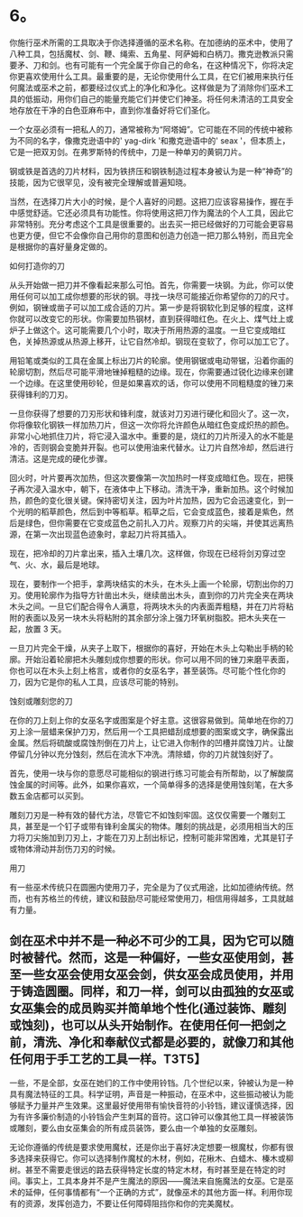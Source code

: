 # 6。 

你施行巫术所需的工具取决于你选择遵循的巫术名称。在加德纳的巫术中，使用了八种工具，包括魔杖、剑、鞭、绳索、五角星、阿萨姆和白柄刀。撒克逊教派只需要矛、刀和剑。也有可能有一个完全属于你自己的命名，在这种情况下，你将决定你更喜欢使用什么工具。最重要的是，无论你使用什么工具，在它们被用来执行任何魔法或巫术之前，都要经过仪式上的净化和净化。这样做是为了消除你们巫术工具的低振动，用你们自己的能量充能它们并使它们神圣。将任何未清洁的工具安全地存放在干净的白色亚麻布中，直到你准备好将它们圣化。

一个女巫必须有一把私人的刀，通常被称为“阿塔姆”。它可能在不同的传统中被称为不同的名字，像撒克逊语中的' yag-dirk '和撒克逊语中的' seax '，但本质上，它是一把双刃剑。在弗罗斯特的传统中，刀是一种单刃的黄铜刀片。

钢或铁是首选的刀片材料，因为铁挤压和钢铁制造过程本身被认为是一种“神奇”的技能，因为它很罕见，没有被完全理解或普遍知晓。

当然，在选择刀片大小的时候，是个人喜好的问题。这把刀应该容易操作，握在手中感觉舒适。它还必须具有功能性。你将使用这把刀作为魔法的个人工具，因此它非常特别。充分考虑这个工具是很重要的。出去买一把已经做好的刀可能会更容易也更方便，但它不会像你自己用你的意图和创造力创造一把刀那么特别，而且完全是根据你的喜好量身定做的。

如何打造你的刀

从头开始做一把刀并不像看起来那么可怕。首先，你需要一块钢。为此，你可以使用任何可以加工成你想要的形状的钢。寻找一块尽可能接近你希望你的刀的尺寸。例如，钢锉或凿子可以加工成合适的刀片。第一步是将钢软化到足够的程度，这样你就可以改变它的形状。你需要加热钢材，直到获得暗红色。在火上、煤气灶上或炉子上做这个。这可能需要几个小时，取决于所用热源的温度。一旦它变成暗红色，关掉热源或从热源上移开，让它自然冷却。钢现在变软了，你可以加工它了。

用铅笔或类似的工具在金属上标出刀片的轮廓。使用钢锯或电动带锯，沿着你画的轮廓切割，然后尽可能平滑地锉掉粗糙的边缘。现在，你需要通过锐化边缘来创建一个边缘。在这里使用砂轮，但是如果喜欢的话，你可以使用不同粗糙度的锉刀来获得锋利的刀刃。

一旦你获得了想要的刀刃形状和锋利度，就该对刀刃进行硬化和回火了。这一次，你将像软化钢铁一样加热刀片，但这一次你将允许颜色从暗红色变成炽热的颜色。非常小心地抓住刀片，将它浸入温水中。重要的是，烧红的刀片所浸入的水不能是冷的，否则钢会变脆并开裂。也可以使用油来代替水。让刀片自然冷却，然后进行清洁。这是完成的硬化步骤。

回火时，叶片要再次加热，但这次要像第一次加热时一样变成暗红色。现在，把筷子再次浸入温水中，朝下，在液体中上下移动。清洗干净，重新加热。这个时候加热，颜色的变化很关键。保持密切关注，因为叶片加热，因为它会迅速变化，到一个光明的稻草颜色，然后到中等稻草。稻草之后，它会变成蓝色，接着是紫色，然后是绿色，但你需要在它变成蓝色之前扎入刀片。观察刀片的尖端，并使其远离热源，在第一次出现蓝色迹象时，拿起刀片将其插入。

现在，把冷却的刀片拿出来，插入土壤几次。这样做，你现在已经将剑刃穿过空气、火、水，最后是地球。

现在，要制作一个把手，拿两块结实的木头，在木头上画一个轮廓，切割出你的刀刃。使用轮廓作为指导方针凿出木头，继续凿出木头，直到你的刀片完全夹在两块木头之间。一旦它们配合得令人满意，将两块木头的内表面弄粗糙，并在刀片将粘附的表面以及另一块木头将粘附的其余部分涂上强力环氧树脂胶。把木头夹在一起，放置 3 天。

一旦刀片完全干燥，从夹子上取下，根据你的喜好，开始在木头上勾勒出手柄的轮廓。开始沿着轮廓把木头雕刻成你想要的形状。你可以用不同的锉刀来磨平表面，你也可以在木头上刻上格言，或者你的女巫名字，甚至装饰。尽可能个性化你的刀，因为它是你的私人工具，应该尽可能的特别。

蚀刻或雕刻您的刀

在你的刀上刻上你的女巫名字或图案是个好主意。这很容易做到。简单地在你的刀刃上涂一层蜡来保护刀刃，然后用一个工具把蜡刮成想要的图案或文字，确保露出金属。然后将硫酸或腐蚀剂倒在刀片上，让它进入你制作的凹槽并腐蚀刀片。让酸停留几分钟以充分蚀刻，然后在流水下冲洗。清除蜡，你的刀片就蚀刻好了。

首先，使用一块与你的意愿尽可能相似的钢进行练习可能会有所帮助，以了解酸腐蚀金属的时间等。此外，如果你喜欢，一个简单得多的选择是使用蚀刻笔，在大多数五金店都可以买到。

雕刻刀刃是一种有效的替代方法，尽管它不如蚀刻牢固。这仅仅需要一个雕刻工具，甚至是一个钉子或带有锋利金属尖的物体。雕刻的挑战是，必须用相当大的压力将刀尖施加到刀刃上，才能在刀刃上刮出标记，控制可能非常困难，尤其是钉子或物体滑动并刮伤刀刃的时候。

用刀

有一些巫术传统只在圆圈内使用刀子，完全是为了仪式用途，比如加德纳传统。然而，也有苏格兰的传统，建议和鼓励尽可能经常使用刀，相信用得越多，工具就越有力量。

## 剑在巫术中并不是一种必不可少的工具，因为它可以随时被替代。然而，这是一种偏好，一些女巫使用剑，甚至一些女巫会使用女巫会剑，供女巫会成员使用，并用于铸造圆圈。同样，和刀一样，剑可以由孤独的女巫或女巫集会的成员购买并简单地个性化(通过装饰、雕刻或蚀刻)，也可以从头开始制作。在使用任何一把剑之前，清洗、净化和奉献仪式都是必要的，就像刀和其他任何用于手工艺的工具一样。T3T5】

一些，不是全部，女巫在她们的工作中使用铃铛。几个世纪以来，钟被认为是一种具有魔法特征的工具。科学证明，声音是一种振动，在巫术中，这些振动被认为能够赋予力量并产生效果。这里最好使用带有愉快音符的小铃铛，建议谨慎选择，因为有许多廉价制造的小铃铛会产生刺耳的音符。这口钟可以像其他工具一样被装饰或雕刻，要么由女巫集会的所有成员装饰，要么由一个单独的女巫雕刻。

无论你遵循的传统是要求使用魔杖，还是你出于喜好决定想要一根魔杖，你都有很多选择来获得它。你可以选择制作魔杖的木材，例如，花楸木、白蜡木、榛木或柳树。甚至不需要走很远的路去获得特定长度的特定木材，有时甚至是在特定的时间。事实上，工具本身并不是产生魔法的原因——魔法来自施魔法的女巫。它是巫术的延伸，任何事情都有“一个正确的方式”，就像巫术的其他方面一样。利用你现有的资源，发挥创造力，不要让任何障碍阻挡你和你的完美魔杖。